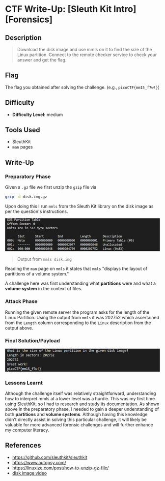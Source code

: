 # CTF Write-Up: [Sleuth Kit Intro][Forensics]

## Description
>Download the disk image and use mmls on it to find the size of the Linux partition. Connect to the remote checker service to check your answer and get the flag.


## Flag
The flag you obtained after solving the challenge. (e.g., `picoCTF{mm15_f7w!}`)

## Difficulty
- **Difficulty Level:** medium

## Tools Used
- SleuthKit
- `man` pages

## Write-Up

### Preparatory Phase

Given a `.gz` file we first unzip the `gzip` file via 
```bash
gzip -d disk.img.gz
```
Upon doing this I run `mmls` from the Sleuth Kit library on the disk image as per the question's instructions. 

![alt text](image.png)
>Output from `mmls disk.img`

Reading the `man` page on `mmls` it states that `mmls` "displays the layout of parititions of a volume system."

A challenge here was first understanding what **partitions** were and what a **volume system** in the context of files.

### Attack Phase
Running the given remote server the program asks for the length of the Linux Partition. Using the output from `mmls` it was 202752 which ascertained from the `Length` column corresponding to the `Linux` description from the output above.
### Final Solution/Payload
![alt text](image-1.png)

### Lessons Learnt

Although the challenge itself was relatively straightforward, understanding how to interpret mmls at a lower level was a hurdle. This was my first time using SleuthKit, so I had to research and study its documentation. As shown above in the preparatory phase, I needed to gain a deeper understanding of both **partitions** and **volume systems**. Although having this knowledge didn’t directly assist in solving this particular challenge, it will likely be valuable for more advanced forensic challenges and will further enhance my computer literacy.
## References
- https://github.com/sleuthkit/sleuthkit
- https://www.autopsy.com/
- https://linuxize.com/post/how-to-unzip-gz-file/
- [disk image video](#https://www.youtube.com/watch?v=t_-bIEx813g)

